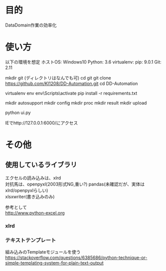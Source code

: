 # 目的
DataDomain作業の効率化


# 使い方
以下の環境を想定
ホストOS: Windows10
Python: 3.6
virtualenv: 
pip: 9.0.1
Git: 2.11

mkdir git (ディレクトリはなんでも可)
cd git
git clone https://github.com/KI1208/DD-Automation.git
cd DD-Automation

virtualenv env
env\Scripts\activate
pip install -r requirements.txt

mkdir autosupport
mkdir config
mkdir proc
mkdir result
mkdir upload

python ui.py

IEでhttp://127.0.0.1:6000/にアクセス


# その他
## 使用しているライブラリ
エクセルの読み込みは、xlrd  
対抗馬は、openpyxl(2003形式NG,重い?)
pandas(未確認だが、実体はxlrd/openpyxlらしい)  
xlsxwriter(書き込みのみ)  

参考として  
http://www.python-excel.org

### xlrd

### テキストテンプレート
組み込みのTemplateモジュールを使う  
https://stackoverflow.com/questions/6385686/python-technique-or-simple-templating-system-for-plain-text-output

